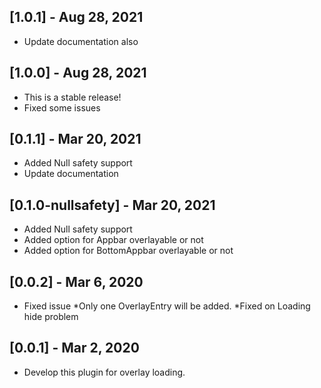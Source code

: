 
## [1.0.1] - Aug 28, 2021
* Update documentation also

## [1.0.0] - Aug 28, 2021
* This is a stable release!
* Fixed some issues

## [0.1.1] - Mar 20, 2021
* Added Null safety support
* Update documentation

## [0.1.0-nullsafety] - Mar 20, 2021
* Added Null safety support
* Added option for Appbar overlayable or not
* Added option for BottomAppbar overlayable or not

## [0.0.2] - Mar 6, 2020
* Fixed issue
*Only one OverlayEntry will be added.
*Fixed on Loading hide problem

## [0.0.1] - Mar 2, 2020
* Develop this plugin for overlay loading.

